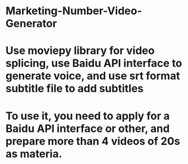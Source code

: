 # Marketing-Number-Video-Generator
# Use moviepy library for video splicing, use Baidu API interface to generate voice, and use srt format subtitle file to add subtitles
# To use it, you need to apply for a Baidu API interface or other, and prepare more than 4 videos of 20s as materia.
